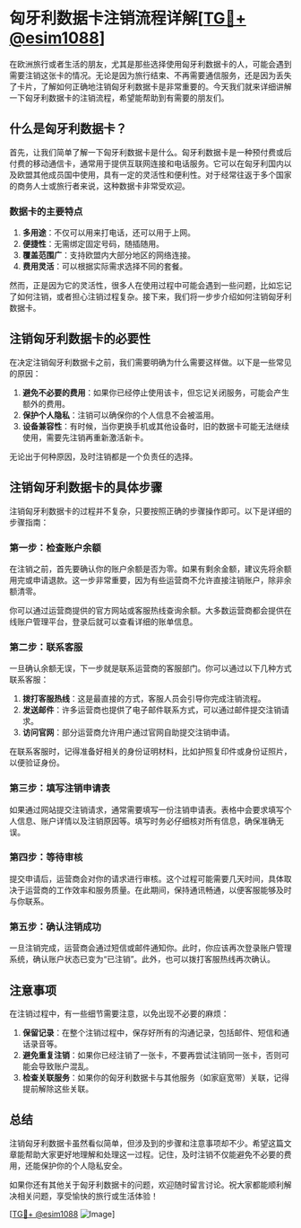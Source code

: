 # 匈牙利数据卡注销流程详解[[TG💪+ @esim1088](https://t.me/s/esim1088)]

在欧洲旅行或者生活的朋友，尤其是那些选择使用匈牙利数据卡的人，可能会遇到需要注销这张卡的情况。无论是因为旅行结束、不再需要通信服务，还是因为丢失了卡片，了解如何正确地注销匈牙利数据卡是非常重要的。今天我们就来详细讲解一下匈牙利数据卡的注销流程，希望能帮助到有需要的朋友们。

## 什么是匈牙利数据卡？

首先，让我们简单了解一下匈牙利数据卡是什么。匈牙利数据卡是一种预付费或后付费的移动通信卡，通常用于提供互联网连接和电话服务。它可以在匈牙利国内以及欧盟其他成员国中使用，具有一定的灵活性和便利性。对于经常往返于多个国家的商务人士或旅行者来说，这种数据卡非常受欢迎。

### 数据卡的主要特点

1. **多用途**：不仅可以用来打电话，还可以用于上网。
2. **便捷性**：无需绑定固定号码，随插随用。
3. **覆盖范围广**：支持欧盟内大部分地区的网络连接。
4. **费用灵活**：可以根据实际需求选择不同的套餐。

然而，正是因为它的灵活性，很多人在使用过程中可能会遇到一些问题，比如忘记了如何注销，或者担心注销过程复杂。接下来，我们将一步步介绍如何注销匈牙利数据卡。

## 注销匈牙利数据卡的必要性

在决定注销匈牙利数据卡之前，我们需要明确为什么需要这样做。以下是一些常见的原因：

1. **避免不必要的费用**：如果你已经停止使用该卡，但忘记关闭服务，可能会产生额外的费用。
2. **保护个人隐私**：注销可以确保你的个人信息不会被滥用。
3. **设备兼容性**：有时候，当你更换手机或其他设备时，旧的数据卡可能无法继续使用，需要先注销再重新激活新卡。

无论出于何种原因，及时注销都是一个负责任的选择。

## 注销匈牙利数据卡的具体步骤

注销匈牙利数据卡的过程并不复杂，只要按照正确的步骤操作即可。以下是详细的步骤指南：

### 第一步：检查账户余额

在注销之前，首先要确认你的账户余额是否为零。如果有剩余金额，建议先将余额用完或申请退款。这一步非常重要，因为有些运营商不允许直接注销账户，除非余额清零。

你可以通过运营商提供的官方网站或客服热线查询余额。大多数运营商都会提供在线账户管理平台，登录后就可以查看详细的账单信息。

### 第二步：联系客服

一旦确认余额无误，下一步就是联系运营商的客服部门。你可以通过以下几种方式联系客服：

1. **拨打客服热线**：这是最直接的方式，客服人员会引导你完成注销流程。
2. **发送邮件**：许多运营商也提供了电子邮件联系方式，可以通过邮件提交注销请求。
3. **访问官网**：部分运营商允许用户通过官网自助提交注销申请。

在联系客服时，记得准备好相关的身份证明材料，比如护照复印件或身份证照片，以便验证身份。

### 第三步：填写注销申请表

如果通过网站提交注销请求，通常需要填写一份注销申请表。表格中会要求填写个人信息、账户详情以及注销原因等。填写时务必仔细核对所有信息，确保准确无误。

### 第四步：等待审核

提交申请后，运营商会对你的请求进行审核。这个过程可能需要几天时间，具体取决于运营商的工作效率和服务质量。在此期间，保持通讯畅通，以便客服能够及时与你联系。

### 第五步：确认注销成功

一旦注销完成，运营商会通过短信或邮件通知你。此时，你应该再次登录账户管理系统，确认账户状态已变为“已注销”。此外，也可以拨打客服热线再次确认。

## 注意事项

在注销过程中，有一些细节需要注意，以免出现不必要的麻烦：

1. **保留记录**：在整个注销过程中，保存好所有的沟通记录，包括邮件、短信和通话录音等。
2. **避免重复注销**：如果你已经注销了一张卡，不要再尝试注销同一张卡，否则可能会导致账户混乱。
3. **检查关联服务**：如果你的匈牙利数据卡与其他服务（如家庭宽带）关联，记得提前解除这些关联。

## 总结

注销匈牙利数据卡虽然看似简单，但涉及到的步骤和注意事项却不少。希望这篇文章能帮助大家更好地理解和处理这一过程。记住，及时注销不仅能避免不必要的费用，还能保护你的个人隐私安全。

如果你还有其他关于匈牙利数据卡的问题，欢迎随时留言讨论。祝大家都能顺利解决相关问题，享受愉快的旅行或生活体验！

[[TG💪+ @esim1088](https://t.me/s/esim1088) ![Image](https://i.postimg.cc/4NQfJmqS/Snipaste-2025-05-13-00-14-12.png)]